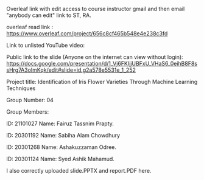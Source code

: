 Overleaf link with edit access to course instructor gmail and then email "anybody can edit" link to ST, RA.



overleaf read link : https://www.overleaf.com/project/656c8cf465b548e4e238c3fd

Link to unlisted YouTube video: 


Public link to the slide (Anyone on the internet can view without login): https://docs.google.com/presentation/d/1_Vj6FKIjjUBFxU_VHaS6_0eihB8F8ssHrg7A3oImKqk/edit#slide=id.g2a578e5531e_1_252

Project title:
Identification of Iris Flower Varieties Through Machine Learning Techniques



Group Number: 04



Group Members:


ID: 21101027  Name: Fairuz Tassnim Prapty.


ID: 20301192  Name: Sabiha Alam Chowdhury


ID: 20301268  Name: Ashakuzzaman Odree.


ID: 20301124  Name: Syed Ashik Mahamud.



I also correctly uploaded slide.PPTX and report.PDF here.

















